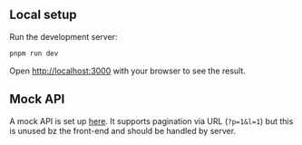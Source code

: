 ## Local setup

Run the development server:

```bash
pnpm run dev
```

Open [http://localhost:3000](http://localhost:3000) with your browser to see the result.

## Mock API

A mock API is set up [here](https://63be76d1e348cb07620f5001.mockapi.io/api/mock/results). It supports pagination via URL (`?p=1&l=1`) but this is unused bz the front-end and should be handled by server.
